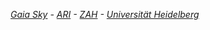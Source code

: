 _[Gaia Sky](https://zah.uni-heidelberg.de/gaia/outreach/gaiasky/) - [ARI](https://ari.uni-heidelberg.de) - [ZAH](https://zah.uni-heidelberg.de) - [Universität Heidelberg](https://uni-heidelberg.de)_
